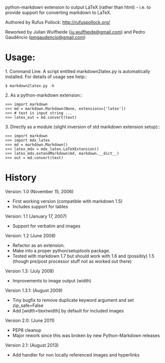python-markdown extension to output LaTeX (rather than html) - i.e. to
provide support for converting markdown to LaTeX.

Authored by Rufus Pollock: <http://rufuspollock.org/>

Reworked by Julian Wulfheide (ju.wulfheide@gmail.com) and
Pedro Gaudêncio (pmgaudencio@gmail.com)

Usage:
======

1\. Command Line. A script entitled markdown2latex.py is automatically
installed. For details of usage see help::

    $ markdown2latex.py -h

2\. As a python-markdown extension::

    >>> import markdown
    >>> md = markdown.Markdown(None, extensions=['latex'])
    >>> # text is input string ...
    >>> latex_out = md.convert(text)

3\. Directly as a module (slight inversion of std markdown extension setup)::

    >>> import markdown
    >>> import mdx_latex
    >>> md = markdown.Markdown()
    >>> latex_mdx = mdx_latex.LaTeXExtension()
    >>> latex_mdx.extendMarkdown(md, markdown.__dict__)
    >>> out = md.convert(text)

History
=======

Version: 1.0 (November 15, 2006)

  * First working version (compatible with markdown 1.5)
  * Includes support for tables

Version: 1.1 (January 17, 2007)

  * Support for verbatim and images

Version: 1.2 (June 2008)

  * Refactor as an extension.
  * Make into a proper python/setuptools package.
  * Tested with markdown 1.7 but should work with 1.6 and (possibly) 1.5
    (though pre/post processor stuff not as worked out there)

Version 1.3: (July 2008)
  * Improvements to image output (width)

Version 1.3.1: (August 2009)
  * Tiny bugfix to remove duplicate keyword argument and set zip_safe=False
  * Add [width=\\textwidth] by default for included images

Version 2.0: (June 2011)
  * PEP8 cleanup
  * Major rework since this was broken by new Python-Markdown releases

Version 2.1: (August 2013)
  * Add handler for non locally referenced images and hyperlinks

